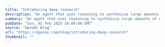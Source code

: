 ```yaml
---
title: "Introducing deep research"
description: "An agent that uses reasoning to synthesize large amounts of online information and complete multi-step research tasks for you. Available to Pro users today, Plus and Team next."
summary: "An agent that uses reasoning to synthesize large amounts of online information and complete multi-step research tasks for you. Available to Pro users today, Plus and Team next."
pubDate: "Sun, 02 Feb 2025 16:00:00 GMT"
source: "OpenAI Blog"
url: "https://openai.com/blog/introducing-deep-research"
thumbnail: ""
---
```


